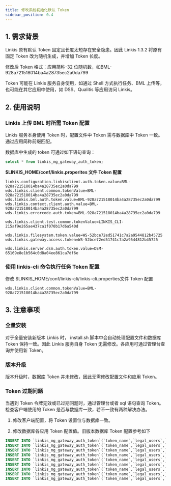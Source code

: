 ```yaml
---
title: 修改系统初始化默认 Token
sidebar_position: 0.4
--- 
```


## 1. 需求背景

Linkis 原有默认 Token 固定且长度太短存在安全隐患。因此 Linkis 1.3.2 将原有固定 Token 改为随机生成，并增加 Token 长度。

修改后 Token 格式：应用简称-32 位随机数，如BML-928a721518014ba4a28735ec2a0da799

Token 可能在 Linkis 服务自身使用，如通过 Shell 方式执行任务、BML 上传等，也可能在其它应用中使用，如 DSS、Qualitis 等应用访问 Linkis。


## 2. 使用说明

### Linkis 上传 BML 时所需 Token 配置
Linkis 服务本身使用 Token 时，配置文件中 Token 需与数据库中 Token 一致。通过应用简称前缀匹配。

数据库中生成的 token 可通过如下语句查询：

```sql
select * from linkis_mg_gateway_auth_token;
```

**$LINKIS_HOME/conf/linkis.properites 文件 Token 配置**

```
linkis.configuration.linkisclient.auth.token.value=BML-928a721518014ba4a28735ec2a0da799
wds.linkis.client.common.tokenValue=BML-928a721518014ba4a28735ec2a0da799
wds.linkis.bml.auth.token.value=BML-928a721518014ba4a28735ec2a0da799
wds.linkis.context.client.auth.value=BML-928a721518014ba4a28735ec2a0da799
wds.linkis.errorcode.auth.token=BML-928a721518014ba4a28735ec2a0da799

wds.linkis.client.test.common.tokenValue=LINKIS_CLI-215af9e265ae437ca1f070b17d6a540d

wds.linkis.filesystem.token.value=WS-52bce72ed51741c7a2a9544812b45725
wds.linkis.gateway.access.token=WS-52bce72ed51741c7a2a9544812b45725

wds.linkis.server.dsm.auth.token.value=DSM-65169e8e1b564c0d8a04ee861ca7df6e
```

### 使用 linkis-cli 命令执行任务 Token 配置

修改 $LINKIS_HOME/conf/linkis-cli/linkis-cli.properties文件 Token 配置
```properties
wds.linkis.client.common.tokenValue=BML-928a721518014ba4a28735ec2a0da799
```

## 3. 注意事项

### 全量安装

对于全量安装新版本 Linkis 时， install.sh 脚本中会自动处理配置文件和数据库 Token 保持一致。因此 Linkis 服务自身 Token 无需修改。各应用可通过管理台查询并使用新 Token。

### 版本升级

版本升级时，数据库 Token 并未修改，因此无需修改配置文件和应用 Token。

### Token 过期问题

当遇到 Token 令牌无效或已过期问题时，通过管理台或者 sql 语句查询 Token。检查客户端使用的 Token 是否与数据库一致，若不一致有两种解决办法。

1. 修改客户端配置，将 Token 设置位与数据库一致。

2. 修改数据库各应用 Token 配置值。旧版本数据库 Token 配置参考如下

```sql
INSERT INTO `linkis_mg_gateway_auth_token`(`token_name`,`legal_users`,`legal_hosts`,`business_owner`,`create_time`,`update_time`,`elapse_day`,`update_by`) VALUES ('QML-AUTH','*','*','BDP',curdate(),curdate(),-1,'LINKIS');
INSERT INTO `linkis_mg_gateway_auth_token`(`token_name`,`legal_users`,`legal_hosts`,`business_owner`,`create_time`,`update_time`,`elapse_day`,`update_by`) VALUES ('BML-AUTH','*','*','BDP',curdate(),curdate(),-1,'LINKIS');
INSERT INTO `linkis_mg_gateway_auth_token`(`token_name`,`legal_users`,`legal_hosts`,`business_owner`,`create_time`,`update_time`,`elapse_day`,`update_by`) VALUES ('WS-AUTH','*','*','BDP',curdate(),curdate(),-1,'LINKIS');
INSERT INTO `linkis_mg_gateway_auth_token`(`token_name`,`legal_users`,`legal_hosts`,`business_owner`,`create_time`,`update_time`,`elapse_day`,`update_by`) VALUES ('dss-AUTH','*','*','BDP',curdate(),curdate(),-1,'LINKIS');
INSERT INTO `linkis_mg_gateway_auth_token`(`token_name`,`legal_users`,`legal_hosts`,`business_owner`,`create_time`,`update_time`,`elapse_day`,`update_by`) VALUES ('QUALITIS-AUTH','*','*','BDP',curdate(),curdate(),-1,'LINKIS');
INSERT INTO `linkis_mg_gateway_auth_token`(`token_name`,`legal_users`,`legal_hosts`,`business_owner`,`create_time`,`update_time`,`elapse_day`,`update_by`) VALUES ('VALIDATOR-AUTH','*','*','BDP',curdate(),curdate(),-1,'LINKIS');
INSERT INTO `linkis_mg_gateway_auth_token`(`token_name`,`legal_users`,`legal_hosts`,`business_owner`,`create_time`,`update_time`,`elapse_day`,`update_by`) VALUES ('LINKISCLI-AUTH','*','*','BDP',curdate(),curdate(),-1,'LINKIS');
INSERT INTO `linkis_mg_gateway_auth_token`(`token_name`,`legal_users`,`legal_hosts`,`business_owner`,`create_time`,`update_time`,`elapse_day`,`update_by`) VALUES ('DSM-AUTH','*','*','BDP',curdate(),curdate(),-1,'LINKIS');
INSERT INTO `linkis_mg_gateway_auth_token`(`token_name`,`legal_users`,`legal_hosts`,`business_owner`,`create_time`,`update_time`,`elapse_day`,`update_by`) VALUES ('LINKIS_CLI_TEST','*','*','BDP',curdate(),curdate(),-1,'LINKIS');
```